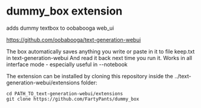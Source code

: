# dummy_box extension
adds dummy textbox to oobabooga web_ui

https://github.com/oobabooga/text-generation-webui

The box automatically saves anything you write or paste in it to file keep.txt in text-generation-webui
And read it back next time you run it. Works in all interface mode - especially useful in --notebook 

The extension can be installed by cloning this repository inside the ../text-generation-webui/extensions folder:

```
cd PATH_TO_text-generation-webui/extensions
git clone https://github.com/FartyPants/dummy_box
```

